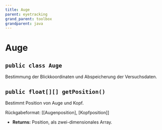 ```yaml
---
title: Auge
parent: eyetracking
grand_parent: toolbox
grandparent: java
---
```


# Auge


## `public class Auge`

Bestimmung der Blickkoordinaten und Abspeicherung der Versuchsdaten.

## `public float[][] getPosition()`

Bestimmt Position von Auge und Kopf.



Rückgabeformat: [[Augenposition], [Kopfposition]]

 * **Returns:** Position, als zwei-dimensionales Array.
